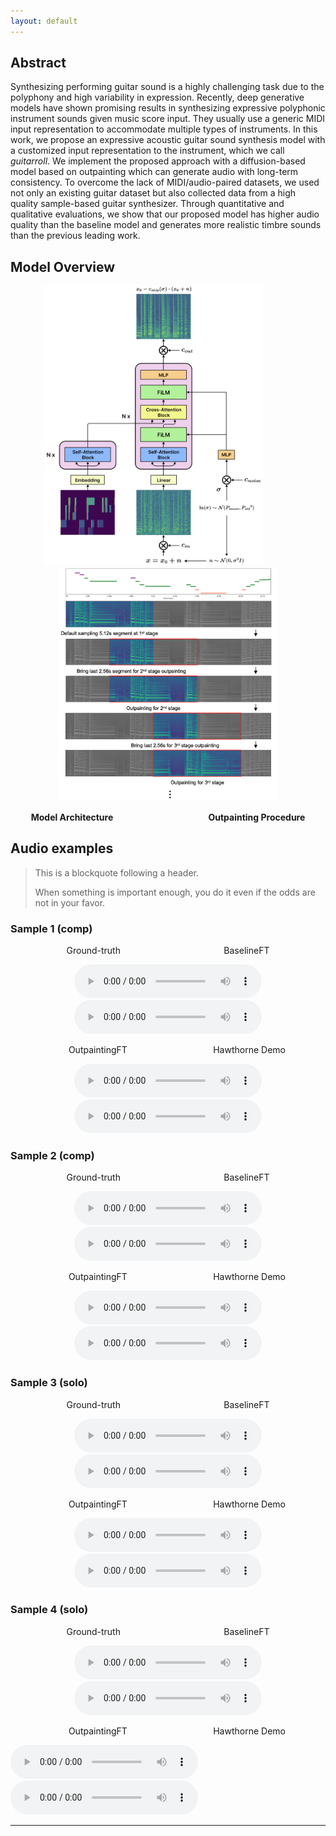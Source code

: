 ```yaml
---
layout: default
---
```


<!-- Text can be **bold**, _italic_, or ~~strikethrough~~. -->

<!-- [Link to another page](./another-page.html). -->

## Abstract

Synthesizing performing guitar sound is a highly challenging task due to the polyphony and high variability in expression. Recently, deep generative models have shown promising results in synthesizing expressive polyphonic instrument sounds given music score input. They usually use a generic MIDI input representation to accommodate multiple types of instruments. In this work, we propose an expressive acoustic guitar sound synthesis model with a customized input representation to the instrument, which we call _guitarroll_. We implement the proposed approach with a diffusion-based model based on outpainting which can generate audio with long-term consistency. To overcome the lack of MIDI/audio-paired datasets, we used not only an existing guitar dataset but also collected data from a high quality sample-based guitar synthesizer. Through quantitative and qualitative evaluations, we show that our proposed model has higher audio quality than the baseline model and generates more realistic timbre sounds than the previous leading work.

## Model Overview

<p align="middle">
  <img src="https://github.com/hanshounsu/guitar-synthesis-diffusion-outpainting/blob/main/image/model_architecture.png?raw=true" width="350">
  &emsp;&emsp;&emsp;
<!-- ![Model_Architecture](https://github.com/hanshounsu/guitar-synthesis-diffusion-outpainting/blob/main/image/model_architecture.png?raw=true){: width="500" height="500"} -->
  <img src="https://github.com/hanshounsu/guitar-synthesis-diffusion-outpainting/blob/main/image/inpainting_algorithm_5.png?raw=true" width="350">
</p>
<p style="text-align: center;">
<b>Model Architecture &ensp; &emsp; &emsp; &emsp; &emsp; &emsp; &emsp; &emsp; &emsp; Outpainting Procedure </b>
</p>

## Audio examples

> This is a blockquote following a header.
>
> When something is important enough, you do it even if the odds are not in your favor.

### Sample 1 (comp)

<p style="text-align: center;">
Ground-truth &emsp; &emsp; &emsp; &emsp; &emsp; &emsp; &emsp; &emsp; &emsp; BaselineFT
</p>
<p align="center">
  <audio src='https://github.com/hanshounsu/guitar-synthesis-diffusion-outpainting/blob/main/audio_examples/00_Rock3-117-Bb_solo_mix_bse.wav' controls preload='auto' type="audio/wav"> </audio>
  <audio src='./audio_examples/03_SS3-84-Bb_comp_mix_bse.wav' controls preload='auto' type="audio/wav"> </audio>
</p>
<p style="text-align: center;">
&emsp; &ensp; OutpaintingFT &emsp; &emsp; &emsp; &emsp; &emsp; &emsp; &emsp; &nbsp; Hawthorne Demo
</p>
<p align="center">
  <audio src='./audio_examples/03_SS3-84-Bb_comp_mix_ipt.wav' controls preload='auto' type="audio/wav"> </audio>
  <audio src='https://github.com/hanshounsu/guitar-synthesis-diffusion-outpainting/blob/main/audio_examples/03_SS3-84-Bb_comp_mix_haw.wav' controls preload='auto' type="audio/wav"> </audio>
</p>

### Sample 2 (comp)

<p style="text-align: center;">
Ground-truth &emsp; &emsp; &emsp; &emsp; &emsp; &emsp; &emsp; &emsp; &emsp; BaselineFT
</p>
<p align="center">
  <audio src='https://github.com/hanshounsu/guitar-synthesis-diffusion-outpainting/blob/main/audio_examples/02_Rock3-117-Bb_comp_mix_gtr.wav' controls preload='auto'> </audio>
  <audio src='https://github.com/hanshounsu/guitar-synthesis-diffusion-outpainting/blob/main/audio_examples/02_Rock3-117-Bb_comp_mix_bse.wav' controls preload='auto'> </audio>
</p>
<p style="text-align: center;">
&emsp; &ensp; OutpaintingFT &emsp; &emsp; &emsp; &emsp; &emsp; &emsp; &emsp; &nbsp; Hawthorne Demo
</p>
<p align="center">
  <audio src='https://github.com/hanshounsu/guitar-synthesis-diffusion-outpainting/blob/main/audio_examples/02_Rock3-117-Bb_comp_mix_ipt.wav' controls preload='auto'> </audio>
  <audio src='https://github.com/hanshounsu/guitar-synthesis-diffusion-outpainting/blob/main/audio_examples/02_Rock3-117-Bb_comp_mix_haw.wav' controls preload='auto'> </audio>
</p>

### Sample 3 (solo)

<p style="text-align: center;">
Ground-truth &emsp; &emsp; &emsp; &emsp; &emsp; &emsp; &emsp; &emsp; &emsp; BaselineFT
</p>
<p align="center">
  <audio src='https://github.com/hanshounsu/guitar-synthesis-diffusion-outpainting/blob/main/audio_examples/00_Rock3-117-Bb_solo_mix_gtr.wav' controls preload='auto'> </audio>
  <audio src='https://github.com/hanshounsu/guitar-synthesis-diffusion-outpainting/blob/main/audio_examples/00_Rock3-117-Bb_solo_mix_bse.wav' controls preload='auto'> </audio>
</p>
<p style="text-align: center;">
&emsp; &ensp; OutpaintingFT &emsp; &emsp; &emsp; &emsp; &emsp; &emsp; &emsp; &nbsp; Hawthorne Demo
</p>
<p align="center">
  <audio src='https://github.com/hanshounsu/guitar-synthesis-diffusion-outpainting/blob/main/audio_examples/00_Rock3-117-Bb_solo_mix_ipt.wav' controls preload='auto'> </audio>
  <audio src='https://github.com/hanshounsu/guitar-synthesis-diffusion-outpainting/blob/main/audio_examples/00_Rock3-117-Bb_solo_mix_haw.wav' controls preload='auto'> </audio>
</p>

### Sample 4 (solo)

<p style="text-align: center;">
Ground-truth &emsp; &emsp; &emsp; &emsp; &emsp; &emsp; &emsp; &emsp; &emsp; BaselineFT
</p>
<p align="center">
  <audio src='https://github.com/hanshounsu/guitar-synthesis-diffusion-outpainting/blob/main/audio_examples/01_Jazz3-137-Eb_solo_mix_gtr.wav' controls preload='auto'> </audio>
  <audio src='https://github.com/hanshounsu/guitar-synthesis-diffusion-outpainting/blob/main/audio_examples/01_Jazz3-137-Eb_solo_mix_bse.wav' controls preload='auto'> </audio>
</p>
<p style="text-align: center;">
&emsp; &ensp; OutpaintingFT &emsp; &emsp; &emsp; &emsp; &emsp; &emsp; &emsp; &nbsp; Hawthorne Demo
</p>
<!-- <p align="center"> -->
<audio src='https://github.com/hanshounsu/guitar-synthesis-diffusion-outpainting/blob/main/audio_examples/01_Jazz3-137-Eb_solo_mix_ipt.wav' controls preload='auto'> </audio>
<audio src='https://github.com/hanshounsu/guitar-synthesis-diffusion-outpainting/blob/main/audio_examples/01_Jazz3-137-Eb_solo_mix_haw.wav' controls preload='auto'> </audio>
<!-- </p> -->

* * *



